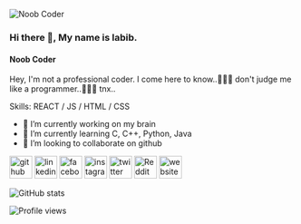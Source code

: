 ![Noob Coder](https://scontent.fdac68-1.fna.fbcdn.net/v/t1.6435-9/fr/cp0/e15/q65/218165246_362582015472753_6200163328697910937_n.jpg?_nc_cat=104&ccb=1-5&_nc_sid=85a577&efg=eyJpIjoiYiJ9&_nc_eui2=AeF7BSWjbIx_wNyZ3F_V3eQnw7IkS_Q_hDjDsiRL9D-EOANmvRsRutx88PG2_rpXfqAmLUcotpof2eqdzApto9wo&_nc_ohc=ilYTKQpF3RQAX9h35O1&_nc_ht=scontent.fdac68-1.fna&oh=afb73414045f1b8155dae041749b3fbf&oe=6160F576)

### Hi there 👋, My name is labib.
#### Noob Coder
Hey, I'm not a professional coder.
I come here to know..🤗🤗🤗
don't judge me like a programmer..🙁🙁🙁
tnx..

Skills: REACT / JS / HTML / CSS

- 🔭 I’m currently working on my brain 
- 🌱 I’m currently learning C, C++, Python, Java 
- 👯 I’m looking to collaborate on github 


[<img src='https://cdn.jsdelivr.net/npm/simple-icons@3.0.1/icons/github.svg' alt='github' height='40'>](https://github.com/pylabib)  [<img src='https://cdn.jsdelivr.net/npm/simple-icons@3.0.1/icons/linkedin.svg' alt='linkedin' height='40'>](https://www.linkedin.com/in/pylabib/)  [<img src='https://cdn.jsdelivr.net/npm/simple-icons@3.0.1/icons/facebook.svg' alt='facebook' height='40'>](https://www.facebook.com/pylabib)  [<img src='https://cdn.jsdelivr.net/npm/simple-icons@3.0.1/icons/instagram.svg' alt='instagram' height='40'>](https://www.instagram.com/myself.labib/)  [<img src='https://cdn.jsdelivr.net/npm/simple-icons@3.0.1/icons/twitter.svg' alt='twitter' height='40'>](https://twitter.com/pylabib)  [<img src='https://cdn.jsdelivr.net/npm/simple-icons@3.0.1/icons/reddit.svg' alt='Reddit' height='40'>](https://www.reddit.com/user/pylabib)  [<img src='https://cdn.jsdelivr.net/npm/simple-icons@3.0.1/icons/icloud.svg' alt='website' height='40'>](pylabib.github.io/labib)  

![GitHub stats](https://github-readme-stats.vercel.app/api?username=pylabib&show_icons=true)  

![Profile views](https://gpvc.arturio.dev/pylabib)  
